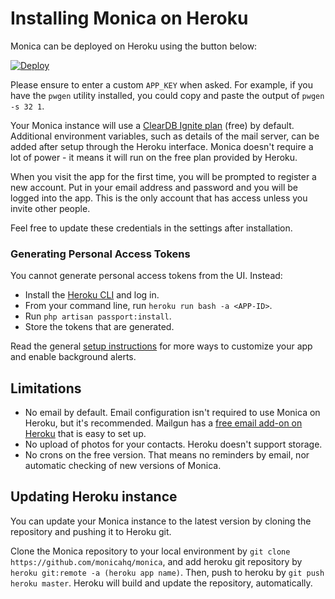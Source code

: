 # Installing Monica on Heroku

Monica can be deployed on Heroku using the button below:

[![Deploy](https://www.herokucdn.com/deploy/button.svg)](https://heroku.com/deploy?template=https://github.com/monicahq/monica/tree/master)

Please ensure to enter a custom `APP_KEY` when asked.
For example, if you have the `pwgen` utility installed, you could copy and paste the output of `pwgen -s 32 1`.

Your Monica instance will use a [ClearDB Ignite plan](https://elements.heroku.com/addons/cleardb) (free) by default. Additional environment variables, such as details of the mail server, can be added after setup through the Heroku interface.
Monica doesn't require a lot of power - it means it will run on the free plan provided by Heroku.

When you visit the app for the first time, you will be prompted to register a new account. Put in your email address and password and you will be logged into the app. This is the only account that has access unless you invite other people.

Feel free to update these credentials in the settings after installation.

### Generating Personal Access Tokens

You cannot generate personal access tokens from the UI. Instead:

* Install the [Heroku CLI](https://devcenter.heroku.com/categories/command-line) and log in.
* From your command line, run `heroku run bash -a <APP-ID>`.
* Run `php artisan passport:install`.
* Store the tokens that are generated.

Read the general [setup instructions](https://github.com/monicahq/monica/blob/master/docs/installation/generic.md#3-configure-monica) for more ways to customize your app and enable background alerts.

## Limitations

* No email by default. Email configuration isn't required to use Monica on Heroku, but it's recommended. Mailgun has a [free email add-on on Heroku](https://elements.heroku.com/addons/mailgun) that is easy to set up.
* No upload of photos for your contacts. Heroku doesn't support storage.
* No crons on the free version. That means no reminders by email, nor automatic checking of new versions of Monica.

## Updating Heroku instance

You can update your Monica instance to the latest version by cloning the repository and pushing it to Heroku git.

Clone the Monica repository to your local environment by `git clone https://github.com/monicahq/monica`, and add heroku git repository by `heroku git:remote -a (heroku app name)`. Then, push to heroku by `git push heroku master`. Heroku will build and update the repository, automatically.

